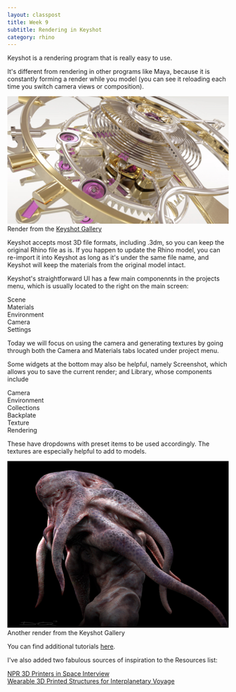 ```yaml
---
layout: classpost
title: Week 9
subtitle: Rendering in Keyshot
category: rhino
---
```


Keyshot is a rendering program that is really easy to use. 

It's different from rendering in other programs like Maya, because it is constantly forming a render while you model (you can see it reloading each time you switch camera views or composition).

<img src="/img/shiny.png">
Render from the <a class="two" href="https://www.keyshot.com/gallery/">Keyshot Gallery</a>

Keyshot accepts most 3D file formats, including .3dm, so you can keep the original Rhino file as is. If you happen to update the Rhino model, you can re-import it into Keyshot as long as it's under the same file name, and Keyshot will keep the materials from the original model intact.

Keyshot's straightforward UI has a few main componennts in the projects menu, which is usually located to the right on the main screen:

Scene
<br>
Materials
<br>
Environment
<br>
Camera 
<br>
Settings

Today we will focus on using the camera and generating textures by going through both the Camera and Materials tabs located under project menu.

Some widgets at the bottom may also be helpful, namely Screenshot, which allows you to save the current render; and Library, whose components include

Camera
<br>
Environment 
<br>
Collections
<br>
Backplate
<br>
Texture
<br>
Rendering

These have dropdowns with preset items to be used accordingly. The textures are especially helpful to add to models.

<img src="/img/squid.png">
Another render from the Keyshot Gallery

You can find additional tutorials <a class="two" href="https://www.keyshot.com/learning/tutorials/">here</a>.

I've also added two fabulous sources of inspiration to the Resources list:

<a class="two" href="http://www.npr.org/blogs/alltechconsidered/2014/11/30/367238642/to-boldly-go-where-no-3-d-printer-has-gone-before-yep-space">NPR 3D Printers in Space Interview</a>
<br>
<a class="two" href="http://www.dezeen.com/2014/11/25/neri-oxman-mit-media-lab-stratasys-wearable-3d-printed-structures-interplanetary-voyages-synthetic-biology/">Wearable 3D Printed Structures for Interplanetary Voyage</a>
